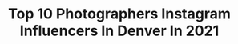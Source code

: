 ---
title: Top 10 Photographers Instagram Influencers In Denver In 2021
description: >-
  Find top photographers Instagram influencers in Denver in 2021. Most popular hashtags: #denver #denverphotographer #photographer.
platform: Instagram
hits: 75
text_top: Discover the most popular Instagram profiles on inBeat.
text_bottom: Our search engine aggregates 75 Instagram influencers like this in Denver, United States for you to collaborate.
profiles:
  - username: "maime_"
    fullname: >-
      AMY BAILEY
    bio: >-
      RN ⚕︎ Photographer Denver, Colorado ♥︎
    location: "United States"
    followers: 7036
    engagement: 921
    commentsToLikes: 0.054034
    id: ck5zkwv2ukba00i1473wkbmzu
    verified: false
    hashtags: "#blackouttuesday"
  - username: "natali__photographer"
    fullname: >-
      Natali Denver Photographer
    bio: >-
      ▪️Professional photographer ⠀ ▪️Christian🙏🏻 ▪️Traveler🌄
    location: "United States"
    followers: 8273
    engagement: 1301
    commentsToLikes: 0.047286
    id: ck14i637bdtop0i19x3clas9e
    verified: false
    hashtags: "#canonusa, #coloradomaternityphotographer, #fashionphotoshoot, #familyshoot"
  - username: "dirksenphoto"
    fullname: >-
      Matt Dirksen
    bio: >-
      ⇹ Photographer & Storyteller in Denver, CO ⇹ Team Photographer @rockies ⬐ FINE ART PRINTS ⬎
    location: "United States"
    followers: 5860
    engagement: 761
    commentsToLikes: 0.028005
    id: ck0ud6p39if3b0i19n5h7uz9e
    verified: false
    hashtags: ""
  - username: "alectremainephoto"
    fullname: >-
      Ａｌｅｃ Ｔｒｅｍａｉｎｅ
    bio: >-
      • Fashion & Commercial Photographer • Agency Photographer • Based in Denver & Los Angeles ⬇️ View Our Portfolio ⬇️
    location: "United States"
    followers: 5374
    engagement: 198
    commentsToLikes: 0.025306
    id: ck6tym29u4j8l0j71b148fg9g
    verified: false
    hashtags: "#malemodel, #model, #photographer, #nikontop"
  - username: "robertluxunimaging"
    fullname: >-
      Robert Luxun Imaging
    bio: >-
      Helping you make your Ex jealous. Couldn't care less who you are. Denver, Co . . . @luxunfilm
    location: "United States"
    followers: 8931
    engagement: 464
    commentsToLikes: 0.081441
    id: ck5byl9jgpd480i11q9fh3vut
    verified: false
    hashtags: "#denvermodel, #boudoir, #scxnsor, #denverphotographer"
  - username: "viscontivoyage"
    fullname: >-
      𝕄𝕚𝕔𝕙𝕖𝕝𝕝𝕖 𝕍𝕚𝕤𝕔𝕠𝕟𝕥𝕚|ᴘʜᴏᴛᴏɢʀᴀᴘʜᴇʀ
    bio: >-
      📍Denver, CO Encouraging you to create your own adventure⛰🥾 🌎 Be the change we all need
    location: "United States"
    followers: 3969
    engagement: 1426
    commentsToLikes: 0.070183
    id: ckaosv1x2t4we0i78xh739bog
    verified: false
    hashtags: "#ig, #traveltheworld, #colorado, #world"
  - username: "kaylee_kintz_photography"
    fullname: >-
      K A Y L E E 📷 K I N T Z
    bio: >-
      Hi! I’m Kaylee (@kayyyybabe) 🏔 Denver Based Dance Photographer 💃🏼 Dance Teacher & Choreographer 🌴 Traveling to: FL, NY, CA, MO +
    location: "United States"
    followers: 53582
    engagement: 133
    commentsToLikes: 0.072569
    id: ck6007csfd2wc0i140uyjs7jd
    verified: false
    hashtags: "#worldwidedance, #photoshoot, #flexibility, #kayleekintzphotography"
  - username: "shanphotomaker"
    fullname: >-
      Shannon Shumaker
    bio: >-
      Denver, CO | Music Photographer ✉️ :: sshumakerphoto@gmail.com
    location: "United States"
    followers: 3245
    engagement: 1074
    commentsToLikes: 0.037825
    id: ck5bvzodbkpri0i110zrzt25m
    verified: false
    hashtags: ""
  - username: "exit_hands"
    fullname: >-
      D/C
    bio: >-
      Est. NY Denver, CO 📍 Published Photographer Oregon Trip Oct.19th-28th Drummer @itprevailsofficial / @old.lung @modernempiremusic @lola.poe.looza 🖤
    location: "United States"
    followers: 6569
    engagement: 1442
    commentsToLikes: 0.034357
    id: ck8swhgtqe3p00j7821zu1j47
    verified: false
    hashtags: "#portrait, #colorado, #decay, #tattooedgirls"
  - username: "michaelciaglo"
    fullname: >-
      Michael Ciaglo
    bio: >-
      Denver editorial and commercial photographer.
    location: "United States"
    followers: 2773
    engagement: 924
    commentsToLikes: 0.029525
    id: ck0w2jnhpopfe0i19gazdyr2z
    verified: false
    hashtags: "#aurora, #co, #protest, #voting"
---